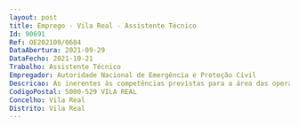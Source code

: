 ```yaml
--- 
layout: post
title: Emprego - Vila Real - Assistente Técnico
Id: 90691
Ref: OE202109/0684
DataAbertura: 2021-09-29
DataFecho: 2021-10-21
Trabalho: Assistente Técnico
Empregador: Autoridade Nacional de Emergência e Proteção Civil
Descricao: As inerentes às competências previstas para a área das operações de telecomunicações de emergência (OPTELE) e constantes, especialmente, no artigo 24.º do Decreto Lei n.º 45 2019, de 1 de abril, que aprovou a nova orgânica da ANEPC, na sua redação atual, e no Decreto Lei n.º 134 2006, de 25 de julho, com as alterações introduzidas pelos Decretos Leis n.º 144 2011, de 30 de novembro e n.º 72 2013, de 31 de maio, que aprovou o Sistema Integrado de Operações de Proteção e Socorro (SIOPS).
CodigoPostal: 5000-529 VILA REAL
Concelho: Vila Real
Distrito: Vila Real
--- 
```


